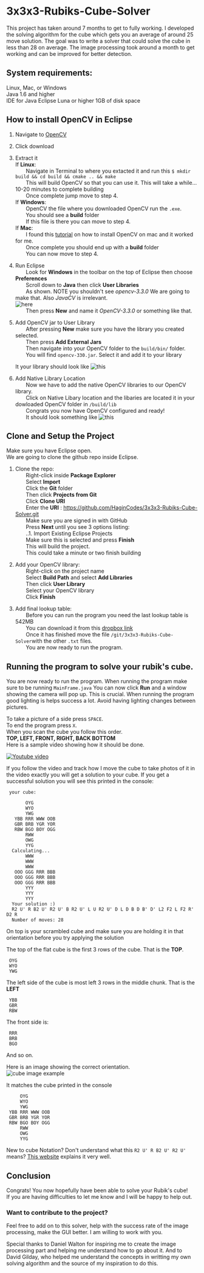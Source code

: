 # 3x3x3-Rubiks-Cube-Solver

This project has taken around 7 months to get to fully working.
I developed the solving algorithm for the cube which gets you an average of around 25 move solution.
The goal was to write a solver that could solve the cube in less than 28 on average.
The image processing took around a month to get working and can be improved for better detection.

## System requirements: 
  Linux, Mac, or Windows  
  Java 1.6 and higher  
  IDE for Java Eclipse Luna or higher 
  1GB of disk space  

## How to install OpenCV in Eclipse

1. Navigate to [OpenCV](https://sourceforge.net/projects/opencvlibrary/)
2. Click download 
3. Extract it  
  If **Linux**:  
  &nbsp;&nbsp;&nbsp;&nbsp;&nbsp;&nbsp; Navigate in Terminal to where you extacted it and run this `$ mkdir build && cd build && cmake .. && make`  
  &nbsp;&nbsp;&nbsp;&nbsp;&nbsp;&nbsp; This will build OpenCV so that you can use it. This will take a while... 10-20 minutes to complete building   
  &nbsp;&nbsp;&nbsp;&nbsp;&nbsp;&nbsp; Once complete jump move to step 4.  
  If **Windows**:  
  &nbsp;&nbsp;&nbsp;&nbsp;&nbsp;&nbsp; OpenCV the file where you downloaded OpenCV run the `.exe`.  
  &nbsp;&nbsp;&nbsp;&nbsp;&nbsp;&nbsp; You should see a **build** folder  
  &nbsp;&nbsp;&nbsp;&nbsp;&nbsp;&nbsp; If this file is there you can move to step 4.        
  If **Mac**:   
  &nbsp;&nbsp;&nbsp;&nbsp;&nbsp;&nbsp; I found this [tutorial](https://www.youtube.com/watch?v=U49CVY8yOxw) on how to install OpenCV on mac and it worked for me.  
  &nbsp;&nbsp;&nbsp;&nbsp;&nbsp;&nbsp; Once complete you should end up with a **build** folder   
  &nbsp;&nbsp;&nbsp;&nbsp;&nbsp;&nbsp; You can now move to step 4.  

4. Run Eclipse  
   &nbsp;&nbsp;&nbsp;&nbsp;&nbsp;&nbsp; Look for **Windows** in the toolbar on the top of Eclipse then choose **Preferences**   
   &nbsp;&nbsp;&nbsp;&nbsp;&nbsp;&nbsp; Scroll down to **Java** then click **User Libraries**  
   &nbsp;&nbsp;&nbsp;&nbsp;&nbsp;&nbsp; As shown. NOTE you shouldn't see *opencv-3.3.0* We are going to make that. Also *JavaCV* is irrelevant.  
   ![here](https://github.com/HaginCodes/3x3x3-Rubiks-Cube-Solver/blob/master/images%20for%20readMe/preferences.png?raw=true)  
   &nbsp;&nbsp;&nbsp;&nbsp;&nbsp;&nbsp; Then press **New** and name it *OpenCV-3.3.0* or something like that.   
5. Add OpenCV jar to User Library  
    &nbsp;&nbsp;&nbsp;&nbsp;&nbsp;&nbsp; After pressing **New** make sure you have the library you created selected.  
    &nbsp;&nbsp;&nbsp;&nbsp;&nbsp;&nbsp; Then press **Add External Jars**  
    &nbsp;&nbsp;&nbsp;&nbsp;&nbsp;&nbsp; Then navigate into your OpenCV folder to the `build/bin/` folder.  
    &nbsp;&nbsp;&nbsp;&nbsp;&nbsp;&nbsp; You will find `opencv-330.jar`. Select it and add it to your library  
    
    It your library should look like ![this](https://github.com/HaginCodes/3x3x3-Rubiks-Cube-Solver/blob/master/images%20for%20readMe/Jar%20Selection.png?raw=true "added user library")
    
6. Add Native Library Location  
   &nbsp;&nbsp;&nbsp;&nbsp;&nbsp;&nbsp; Now we have to add the native OpenCV libraries to our OpenCV library.  
   &nbsp;&nbsp;&nbsp;&nbsp;&nbsp;&nbsp; Click on Native Libary location and the libaries are located it in your dowloaded OpenCV folder in `/build/lib`   
   &nbsp;&nbsp;&nbsp;&nbsp;&nbsp;&nbsp; Congrats you now have OpenCV configured and ready!  
   &nbsp;&nbsp;&nbsp;&nbsp;&nbsp;&nbsp; It should look something like ![this](https://github.com/HaginCodes/3x3x3-Rubiks-Cube-Solver/blob/master/images%20for%20readMe/nativeLibraryLocation.png?raw=true)    
    
## Clone and Setup the Project
  Make sure you have Eclipse open.  
  We are going to clone the github repo inside Eclipse.  
    
1. Clone the repo:  
   &nbsp;&nbsp;&nbsp;&nbsp;&nbsp;&nbsp; Right-click inside **Package Explorer**  
   &nbsp;&nbsp;&nbsp;&nbsp;&nbsp;&nbsp; Select **Import**  
   &nbsp;&nbsp;&nbsp;&nbsp;&nbsp;&nbsp; Click the **Git** folder  
   &nbsp;&nbsp;&nbsp;&nbsp;&nbsp;&nbsp; Then click **Projects from Git**  
   &nbsp;&nbsp;&nbsp;&nbsp;&nbsp;&nbsp; Click **Clone URI**  
   &nbsp;&nbsp;&nbsp;&nbsp;&nbsp;&nbsp; Enter the **URI** : https://github.com/HaginCodes/3x3x3-Rubiks-Cube-Solver.git  
   &nbsp;&nbsp;&nbsp;&nbsp;&nbsp;&nbsp; Make sure you are signed in with GitHub  
   &nbsp;&nbsp;&nbsp;&nbsp;&nbsp;&nbsp; Press **Next** until you see 3 options listing:  
   &nbsp;&nbsp;&nbsp;&nbsp;&nbsp;&nbsp; ..1. Import Existing Eclipse Projects  
   &nbsp;&nbsp;&nbsp;&nbsp;&nbsp;&nbsp; Make sure this is selected and press **Finish**  
   &nbsp;&nbsp;&nbsp;&nbsp;&nbsp;&nbsp; This will build the project.  
   &nbsp;&nbsp;&nbsp;&nbsp;&nbsp;&nbsp; This could take a minute or two finish building  
    
2. Add your OpenCV library:  
   &nbsp;&nbsp;&nbsp;&nbsp;&nbsp;&nbsp; Right-click on the project name  
   &nbsp;&nbsp;&nbsp;&nbsp;&nbsp;&nbsp; Select **Build Path** and select **Add Libraries**  
   &nbsp;&nbsp;&nbsp;&nbsp;&nbsp;&nbsp; Then click **User Library**  
   &nbsp;&nbsp;&nbsp;&nbsp;&nbsp;&nbsp; Select your OpenCV library  
   &nbsp;&nbsp;&nbsp;&nbsp;&nbsp;&nbsp; Click **Finish**
  
3. Add final lookup table:  
   &nbsp;&nbsp;&nbsp;&nbsp;&nbsp;&nbsp; Before you can run the program you need the last lookup table is 542MB  
   &nbsp;&nbsp;&nbsp;&nbsp;&nbsp;&nbsp; You can download it from this [dropbox link](https://www.dropbox.com/s/632s29luenwr93v/finalPhase.txt?dl=0)  
   &nbsp;&nbsp;&nbsp;&nbsp;&nbsp;&nbsp; Once it has finished move the file `/git/3x3x3-Rubiks-Cube-Solver`with the other `.txt` files.  
  &nbsp;&nbsp;&nbsp;&nbsp;&nbsp;&nbsp; You are now ready to run the program.


## Running the program to solve your rubik's cube.

You are now ready to run the program. When running the program make sure to be running `MainFrame.java` 
You can now click **Run** and a window showing the camera will pop up. 
This is crucial. When running the program good lighting is helps success a lot. 
Avoid having lighting changes between pictures. 

To take a picture of a side press `SPACE`.   
To end the program press `X`.   
When you scan the cube you follow this order.  
**TOP, LEFT, FRONT, RIGHT, BACK BOTTOM**   
Here is a sample video showing how it should be done.  

[![Youtube video](https://github.com/HaginCodes/3x3x3-Rubiks-Cube-Solver/blob/master/images%20for%20readMe/thumbnail.png?raw=true)](https://www.youtube.com/watch?v=JmxioAs2H9w "Click to watch video!" )  

If you follow the video and track how I move the cube to take photos of it in the video exactly you will get a solution to your cube.
If you get a successful solution you will see this printed in the console:  

     your cube: 

           OYG
           WYO
           YWG
       YBB RRR WWW OOB
       GBR BRB YGR YOR
       RBW BGO BOY OGG
           RWW
           OWG
           YYG
      Calculating...
           WWW
           WWW
           WWW
       OOO GGG RRR BBB
       OOO GGG RRR BBB
       OOO GGG RRR BBB
           YYY
           YYY
           YYY
      Your solution :) 
      R2 U' R B2 U' R2 U' B R2 U' L U R2 U' D L D B D B' D' L2 F2 L F2 R' D2 R 
      Number of moves: 28


On top is your scrambled cube and make sure you are holding it in that orientation before you try applying the solution

The top of the flat cube is the first 3 rows of the cube. That is the **TOP**.  
    
     OYG
     WYO
     YWG 
 
The left side of the cube is most left 3 rows in the middle chunk. That is the **LEFT**

     YBB
     GBR
     RBW 

The front side is: 

     RRR
     BRB
     BGO 
     
And so on. 

Here is an image showing the correct orientation.  
![cube image example](https://github.com/HaginCodes/3x3x3-Rubiks-Cube-Solver/blob/master/images%20for%20readMe/explain%20sides.jpg?raw=true)  

It matches the cube printed in the console

         OYG
         WYO
         YWG
     YBB RRR WWW OOB
     GBR BRB YGR YOR
     RBW BGO BOY OGG
         RWW
         OWG
         YYG

New to cube Notation? Don't understand what this `R2 U' R B2 U' R2 U'` means?
[This website](https://ruwix.com/the-rubiks-cube/notation/) explains it very well.

## Conclusion
Congrats! You now hopefully have been able to solve your Rubik's cube!  
If you are having difficulties to let me know and I will be happy to help out.

### Want to contribute to the project? 
Feel free to add on to this solver, help with the success rate of the image processing, make the GUI better. I am willing to work with you.

Special thanks to Daniel Walton for inspiring me to create the image processing part and helping me understand how to go about it. 
And to David Gilday, who helped me understand the concepts in writting my own solving algorithm and the source of my inspiration to do this.




